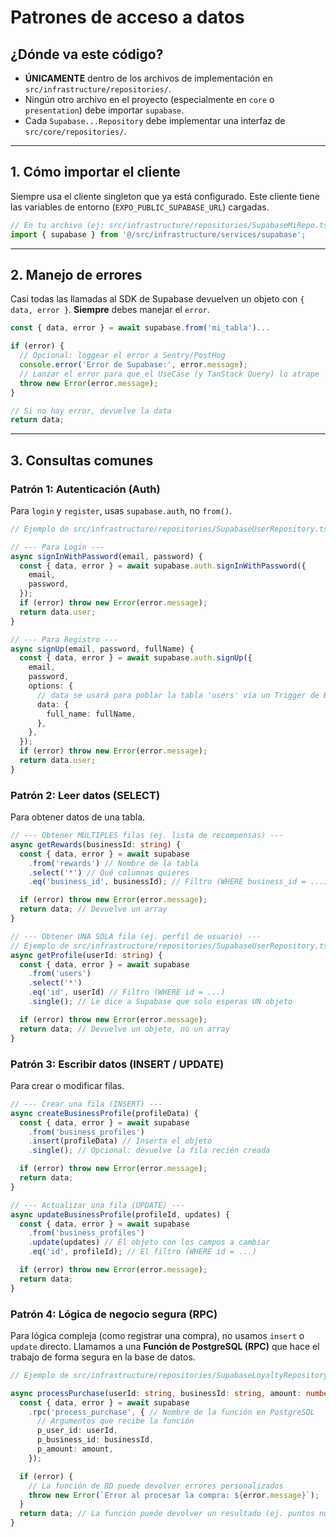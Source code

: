 # Patrones de acceso a datos

## ¿Dónde va este código?

* **ÚNICAMENTE** dentro de los archivos de implementación en `src/infrastructure/repositories/`.
* Ningún otro archivo en el proyecto (especialmente en `core` o `presentation`) debe importar `supabase`.
* Cada `Supabase...Repository` debe implementar una interfaz de `src/core/repositories/`.

---

## 1. Cómo importar el cliente

Siempre usa el cliente singleton que ya está configurado. Este cliente tiene las variables de entorno (`EXPO_PUBLIC_SUPABASE_URL`) cargadas.

```typescript
// En tu archivo (ej: src/infrastructure/repositories/SupabaseMiRepo.ts)
import { supabase } from '@/src/infrastructure/services/supabase';
````

-----

## 2. Manejo de errores

Casi todas las llamadas al SDK de Supabase devuelven un objeto con `{ data, error }`. **Siempre** debes manejar el `error`.

```typescript
const { data, error } = await supabase.from('mi_tabla')...

if (error) {
  // Opcional: loggear el error a Sentry/PostHog
  console.error('Error de Supabase:', error.message);
  // Lanzar el error para que el UseCase (y TanStack Query) lo atrape
  throw new Error(error.message);
}

// Si no hay error, devuelve la data
return data;
```

-----

## 3. Consultas comunes

### Patrón 1: Autenticación (Auth)

Para `login` y `register`, usas `supabase.auth`, no `from()`.

```typescript
// Ejemplo de src/infrastructure/repositories/SupabaseUserRepository.ts

// --- Para Login ---
async signInWithPassword(email, password) {
  const { data, error } = await supabase.auth.signInWithPassword({
    email,
    password,
  });
  if (error) throw new Error(error.message);
  return data.user;
}

// --- Para Registro ---
async signUp(email, password, fullName) {
  const { data, error } = await supabase.auth.signUp({
    email,
    password,
    options: {
      // data se usará para poblar la tabla 'users' vía un Trigger de BD
      data: {
        full_name: fullName,
      },
    },
  });
  if (error) throw new Error(error.message);
  return data.user;
}
```

### Patrón 2: Leer datos (SELECT)

Para obtener datos de una tabla.

```typescript
// --- Obtener MÚLTIPLES filas (ej. lista de recompensas) ---
async getRewards(businessId: string) {
  const { data, error } = await supabase
    .from('rewards') // Nombre de la tabla
    .select('*') // Qué columnas quieres
    .eq('business_id', businessId); // Filtro (WHERE business_id = ...)

  if (error) throw new Error(error.message);
  return data; // Devuelve un array
}

// --- Obtener UNA SOLA fila (ej. perfil de usuario) ---
// Ejemplo de src/infrastructure/repositories/SupabaseUserRepository.ts
async getProfile(userId: string) {
  const { data, error } = await supabase
    .from('users')
    .select('*')
    .eq('id', userId) // Filtro (WHERE id = ...)
    .single(); // Le dice a Supabase que solo esperas UN objeto

  if (error) throw new Error(error.message);
  return data; // Devuelve un objeto, no un array
}
```

### Patrón 3: Escribir datos (INSERT / UPDATE)

Para crear o modificar filas.

```typescript
// --- Crear una fila (INSERT) ---
async createBusinessProfile(profileData) {
  const { data, error } = await supabase
    .from('business_profiles')
    .insert(profileData) // Inserta el objeto
    .single(); // Opcional: devuelve la fila recién creada

  if (error) throw new Error(error.message);
  return data;
}

// --- Actualizar una fila (UPDATE) ---
async updateBusinessProfile(profileId, updates) {
  const { data, error } = await supabase
    .from('business_profiles')
    .update(updates) // El objeto con los campos a cambiar
    .eq('id', profileId); // El filtro (WHERE id = ...)

  if (error) throw new Error(error.message);
  return data;
}
```

### Patrón 4: Lógica de negocio segura (RPC)

Para lógica compleja (como registrar una compra), no usamos `insert` o `update` directo. Llamamos a una **Función de PostgreSQL (RPC)** que hace el trabajo de forma segura en la base de datos.

```typescript
// Ejemplo de src/infrastructure/repositories/SupabaseLoyaltyRepository.ts

async processPurchase(userId: string, businessId: string, amount: number) {
  const { data, error } = await supabase
    .rpc('process_purchase', { // Nombre de la función en PostgreSQL
      // Argumentos que recibe la función
      p_user_id: userId,
      p_business_id: businessId,
      p_amount: amount,
    });

  if (error) {
    // La función de BD puede devolver errores personalizados
    throw new Error(`Error al procesar la compra: ${error.message}`);
  }
  return data; // La función puede devolver un resultado (ej. puntos nuevos)
}
```